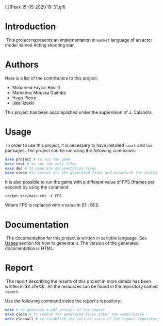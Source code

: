 ![](Peek 15-05-2020 19-31.gif)

# Introduction

​	This project represents an implementation in `Racket` language of an actor model named Acting shooting star.

# Authors

Here is a list of the contributers to this project:

- Mohamed Faycal Boullit
- Mamadou Moussa Guimba
- Hugo Pierre
- Jalal Izekki

This project has been accomplished under the supervision of  J. Calandra.

# Usage

​	In order to use this project, it is necessary to have installed `raart` and `lux` packages. The project can be run using the following commands:

```bash
make project # to run the game
make test # to run the test files
make doc # to generate documentation files
make clean #to remove all the generated files and establish the initial state of the project repository
```

It is also possible to run the game with a different value of FPS (frames per second) by using the command

```
racket src/main.rkt -f FPS
```

Where FPS is replaced with a value in $[[1~;~60]]$.

# Documentation

​	The documentation for this project is written in scribble language. See [Usage](#Usage) section for how to generate it. The version of the generated documentation is HTML. 

# Report

​	The report describing the results of this project in more details has been written in $\LaTeX$ . All the resources can be found in the repository named `report`.

Use the following command inside the report's repository:

```bash
make # to generate a pdf version of the report
make clean # to remove the generated files after the compilation
make cleanall # to establish the initial state of the report repository
```



 
